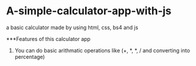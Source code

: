 # A-simple-calculator-app-with-js
 a basic calculator made by using html, css, bs4 and js
 
 
***Features of this calculator app
1. You can do basic arithmatic operations like (+, *, *, / and converting into percentage)
